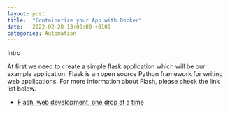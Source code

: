 ```yaml
---
layout: post
title:  "Containerize your App with Docker"
date:   2022-02-28 13:00:00 +0100
categories: Automation
---
```


Intro

At first we need to create a simple flask application which will be our example application. Flask is an open source Python framework for writing web applications. For more information about Flash, please check the link list below.


- [Flash, web development, one drop at a time](https://www.fullstackpython.com/flask.html)